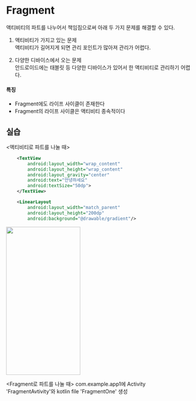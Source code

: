 # Fragment

액티비티의 파트를 나누어서 책임짐으로써 아래 두 가지 문제를 해결할 수 있다.

1. 액티비티가 가지고 있는 문제  
  액티비티가 길어지게 되면 관리 포인트가 많아져 관리가 어렵다.

2. 다양한 디바이스에서 오는 문제  
  안드로이드에는 태블릿 등 다양한 디바이스가 있어서 한 액티비티로 관리하기 어렵다.

####  특징
* Fragment에도 라이프 사이클이 존재한다
* Fragment의 라이프 사이클은 액티비티 종속적이다

## 실습

<액티비티로 파트를 나눌 때>
```xml
    <TextView
        android:layout_width="wrap_content"
        android:layout_height="wrap_content"
        android:layout_gravity="center"
        android:text="안녕하세요"
        android:textSize="50dp">
    </TextView>

    <LinearLayout
        android:layout_width="match_parent"
        android:layout_height="200dp"
        android:background="@drawable/gradient"/>
```
<img src="https://user-images.githubusercontent.com/86659995/131253112-0d8295fe-cc74-464d-b01c-5ec5bd41c5c2.png" width="200" height="400"/>

<Fragment로 파트를 나눌 때>
com.example.app1에 Activity 'FragmentAvtivity'와 kotlin file 'FragmentOne' 생성
